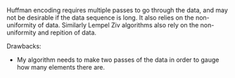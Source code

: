 Huffman encoding requires multiple passes to go through the data, and may not be desirable if the data sequence is long. It also relies on the non-uniformity of data. 
Similarly Lempel Ziv algorithms also rely on the non-uniformity and repition of data. 

Drawbacks: 

* My algorithm needs to make two passes of the data in order to gauge how many elements there are.  
